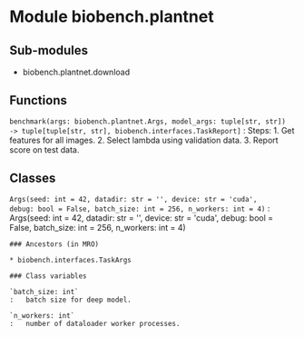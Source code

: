 Module biobench.plantnet
========================

Sub-modules
-----------
* biobench.plantnet.download

Functions
---------

`benchmark(args: biobench.plantnet.Args, model_args: tuple[str, str]) ‑> tuple[tuple[str, str], biobench.interfaces.TaskReport]`
:   Steps:
    1. Get features for all images.
    2. Select lambda using validation data.
    3. Report score on test data.

Classes
-------

`Args(seed: int = 42, datadir: str = '', device: str = 'cuda', debug: bool = False, batch_size: int = 256, n_workers: int = 4)`
:   Args(seed: int = 42, datadir: str = '', device: str = 'cuda', debug: bool = False, batch_size: int = 256, n_workers: int = 4)

    ### Ancestors (in MRO)

    * biobench.interfaces.TaskArgs

    ### Class variables

    `batch_size: int`
    :   batch size for deep model.

    `n_workers: int`
    :   number of dataloader worker processes.